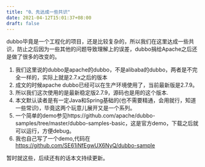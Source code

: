 ```yaml
---
title: "0、先达成一些共识"
date: 2021-04-12T15:01:37+08:00
draft: false
---
```


dubbo毕竟是一个工程化的项目，还是比较复杂的，所以我们在这里达成一些共识，防止之后因为一些其他的问题导致理解上的误差，dubbo捐给Apache之后还是做了很多的改变的。
<!--more-->

1. 我们这里说的dubbo是apache的dubbo，不是alibaba的dubbo，两者是不完全一样的，实际上就是2.7.x之后的版本
2. 成文的时候apache dubbo已经可以在生产环境使用了，当前最新版是2.7.9。
3. 所以我们这次使用的是最新稳定版2.7.9，源码也是用的这个版本.
4. 本文默认读者是有一定Java和Spring基础的(也不需要精通，会用就行，知道一些常识)，毕竟这两个玩意儿展开又是一个系列。
5. 一个简单的demo参见https://github.com/apache/dubbo-samples/tree/master/dubbo-samples-basic，这是官方demo，下载之后就可以运行，方便debug。
6. 我也自己写了一个demo,代码在 https://github.com/SE61iNfEgwUX6NyQ/dubbo-sample

暂时就这些，后续还有的话本文持续更新。